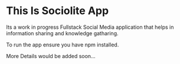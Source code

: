 <h1>This Is Sociolite App</h1>
<p>Its a work in progress Fullstack Social Media application that helps in information sharing and knowledge gatharing.</p>

To run the app ensure you have npm installed.


More Details would be added soon...